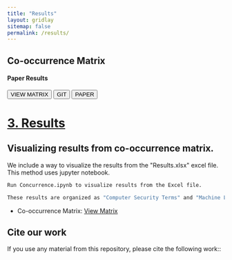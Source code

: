 ```yaml
---
title: "Results"
layout: gridlay
sitemap: false
permalink: /results/
---
```


<style>
img{
  border-radius: 10px;
}
iframe {
  width: 175px;
  display: inline;
  vertical-align:middle;
  <!-- margin-bottom:5px; -->
  <!-- margin-left:5px; -->
  <!-- border: 1px solid red; -->
}
.col-md-3 {
  margin:0;
  padding:0;
  margin-top:10px;
  margin-bottom:10px;
  display:block;
  overflow:hidden;
  text-align:center;
  display: table-cell;
  height: auto;
  float: none;
  background:white;
  border-radius:20px;
  <!-- border: 1px solid black; -->
}
</style>

## Co-occurrence Matrix

<div class="jumbotron">
<div class="row align-items-end">
<div class="col-md-12 col-sm-12">
<h4><b>Paper Results</b></h4>
<a href="https://docs.google.com/spreadsheets/d/e/2PACX-1vSlzZ3fRMdN2P2LnPjoNdOq5nD1CJ10mdDPOeryGm34sT664eso8VKEIItXu-_vYXYtTkl5S7MZBQJ8/pubhtml" target="_blank"><button class="btn btn-success btn-sm">VIEW MATRIX</button></a>
<a href="https://github.com/cslfiu/NSF_EAGER_SaTC_Project/blob/baeafab60bb6fe70ef0c112bac03a917f448d724/Concurrence.ipynb" target="_blank"><button class="btn btn-info btn-sm">GIT</button></a>
<a href="{{ site.url }}{{ site.baseurl }}/papers/example_proceeding.pdf" target="_blank"><button class="btn btn-danger btn-sm">PAPER</button></a> 


# [3. Results](#3-results)

## Visualizing results from co-occurrence matrix.
We include a way to visualize the results from the "Results.xlsx" excel file. This method uses jupyter notebook.

```bash
Run Concurrence.ipynb to visualize results from the Excel file.

These results are organized as "Computer Security Terms" and "Machine Learning Terms".
```
- Co-occurrence Matrix: [View Matrix](https://docs.google.com/spreadsheets/d/e/2PACX-1vSlzZ3fRMdN2P2LnPjoNdOq5nD1CJ10mdDPOeryGm34sT664eso8VKEIItXu-_vYXYtTkl5S7MZBQJ8/pubhtml)

## Cite our work
If you use any material from this repository, please cite the following work::

</div>
</div>
</div>
